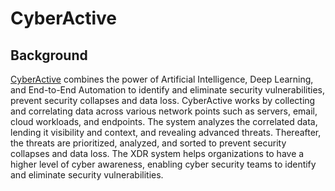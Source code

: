 # CyberActive

## Background
[CyberActive](https://www.cyberactive.com) combines the power of Artificial Intelligence, Deep Learning, and End-to-End Automation to identify and eliminate security vulnerabilities, prevent security collapses and data loss. CyberActive works by collecting and correlating data across various network points such as servers, email, cloud workloads, and endpoints. The system analyzes the correlated data, lending it visibility and context, and revealing advanced threats. Thereafter, the threats are prioritized, analyzed, and sorted to prevent security collapses and data loss. The XDR system helps organizations to have a higher level of cyber awareness, enabling cyber security teams to identify and eliminate security vulnerabilities.





